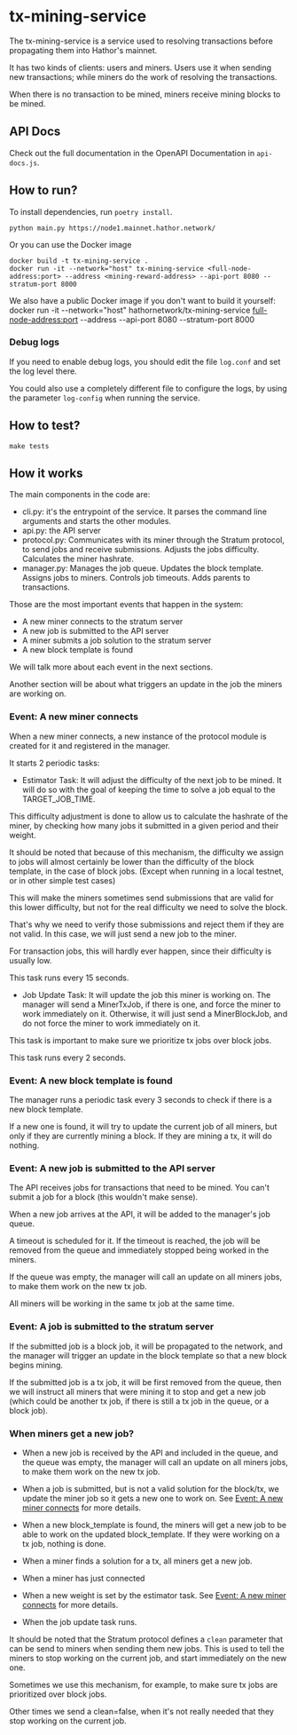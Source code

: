 # tx-mining-service

The tx-mining-service is a service used to resolving transactions before propagating them into Hathor's mainnet.

It has two kinds of clients: users and miners. Users use it when sending new transactions; while miners do the work of resolving the transactions.

When there is no transaction to be mined, miners receive mining blocks to be mined.


## API Docs

Check out the full documentation in the OpenAPI Documentation in `api-docs.js`.


## How to run?

To install dependencies, run `poetry install`.

    python main.py https://node1.mainnet.hathor.network/

Or you can use the Docker image

    docker build -t tx-mining-service .
    docker run -it --network="host" tx-mining-service <full-node-address:port> --address <mining-reward-address> --api-port 8080 --stratum-port 8000

We also have a public Docker image if you don't want to build it yourself:
    docker run -it --network="host" hathornetwork/tx-mining-service <full-node-address:port> --address <mining-reward-address> --api-port 8080 --stratum-port 8000

### Debug logs

If you need to enable debug logs, you should edit the file `log.conf` and set the log level there.

You could also use a completely different file to configure the logs, by using the parameter `log-config` when running the service.


## How to test?

    make tests

## How it works

The main components in the code are:
- cli.py: it's the entrypoint of the service. It parses the command line arguments and starts the other modules.
- api.py: the API server
- protocol.py: Communicates with its miner through the Stratum protocol, to send jobs and receive submissions. Adjusts the jobs difficulty. Calculates the miner hashrate.
- manager.py: Manages the job queue. Updates the block template. Assigns jobs to miners. Controls job timeouts. Adds parents to transactions.

Those are the most important events that happen in the system:
- A new miner connects to the stratum server
- A new job is submitted to the API server
- A miner submits a job solution to the stratum server
- A new block template is found

We will talk more about each event in the next sections.

Another section will be about what triggers an update in the job the miners are working on.

### Event: A new miner connects
When a new miner connects, a new instance of the protocol module is created for it and registered in the manager.

It starts 2 periodic tasks:

- Estimator Task: It will adjust the difficulty of the next job to be mined. It will do so with the goal of keeping the time to solve a job equal to the TARGET_JOB_TIME.

This difficulty adjustment is done to allow us to calculate the hashrate of the miner, by checking how many jobs it submitted in a given period and their weight.

It should be noted that because of this mechanism, the difficulty we assign to jobs will almost certainly be lower than the difficulty of the block template, in the case of block jobs. (Except when running in a local testnet, or in other simple test cases)

This will make the miners sometimes send submissions that are valid for this lower difficulty, but not for the real difficulty we need to solve the block.

That's why we need to verify those submissions and reject them if they are not valid. In this case, we will just send a new job to the miner.

For transaction jobs, this will hardly ever happen, since their difficulty is usually low.

This task runs every 15 seconds.

- Job Update Task: It will update the job this miner is working on. The manager will send a MinerTxJob, if there is one, and force the miner to work immediately on it. Otherwise, it will just send a MinerBlockJob, and do not force the miner to work immediately on it.

This task is important to make sure we prioritize tx jobs over block jobs.

This task runs every 2 seconds.

### Event: A new block template is found
The manager runs a periodic task every 3 seconds to check if there is a new block template.

If a new one is found, it will try to update the current job of all miners, but only if they are currently mining a block.
If they are mining a tx, it will do nothing.

### Event: A new job is submitted to the API server

The API receives jobs for transactions that need to be mined. You can't submit a job for a block (this wouldn't make sense).

When a new job arrives at the API, it will be added to the manager's job queue.

A timeout is scheduled for it. If the timeout is reached, the job will be removed from the queue and immediately stopped being worked in the miners.

If the queue was empty, the manager will call an update on all miners jobs, to make them work on the new tx job.

All miners will be working in the same tx job at the same time.

### Event: A job is submitted to the stratum server

If the submitted job is a block job, it will be propagated to the network, and the manager will trigger an update in the block template so that a new block begins mining.

If the submitted job is a tx job, it will be first removed from the queue, then we will instruct all miners that were mining it to stop and get a new job (which could be another tx job, if there is still a tx job in the queue, or a block job).

### When miners get a new job?

- When a new job is received by the API and included in the queue, and the queue was empty, the manager will call an update on all miners jobs, to make them work on the new tx job.

- When a job is submitted, but is not a valid solution for the block/tx, we update the miner job so it gets a new one to work on. See [Event: A new miner connects](#event-a-new-miner-connects) for more details.

- When a new block_template is found, the miners will get a new job to be able to work on the updated block_template. If they were working on a tx job, nothing is done.

- When a miner finds a solution for a tx, all miners get a new job.

- When a miner has just connected

- When a new weight is set by the estimator task. See [Event: A new miner connects](#event-a-new-miner-connects) for more details.

- When the job update task runs.

It should be noted that the Stratum protocol defines a `clean` parameter that can be send to miners when sending them new jobs. This is used to tell the miners to stop working on the current job, and start immediately on the new one.

Sometimes we use this mechanism, for example, to make sure tx jobs are prioritized over block jobs.

Other times we send a clean=false, when it's not really needed that they stop working on the current job.